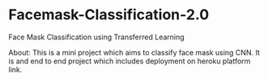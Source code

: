# Facemask-Classification-2.0
Face Mask Classification using Transferred  Learning

About: This is a mini project which aims to classify face mask using CNN. It is and end to end project which includes deployment on heroku platform link.

